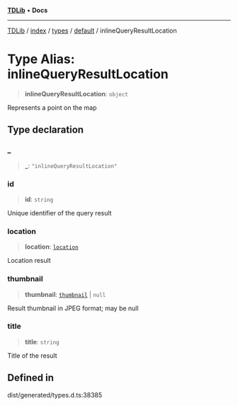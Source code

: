 [**TDLib**](../../../../../../README.md) • **Docs**

***

[TDLib](../../../../../../modules.md) / [index](../../../../../README.md) / [types](../../../README.md) / [default](../README.md) / inlineQueryResultLocation

# Type Alias: inlineQueryResultLocation

> **inlineQueryResultLocation**: `object`

Represents a point on the map

## Type declaration

### \_

> **\_**: `"inlineQueryResultLocation"`

### id

> **id**: `string`

Unique identifier of the query result

### location

> **location**: [`location`](location-1.md)

Location result

### thumbnail

> **thumbnail**: [`thumbnail`](thumbnail-1.md) \| `null`

Result thumbnail in JPEG format; may be null

### title

> **title**: `string`

Title of the result

## Defined in

dist/generated/types.d.ts:38385
